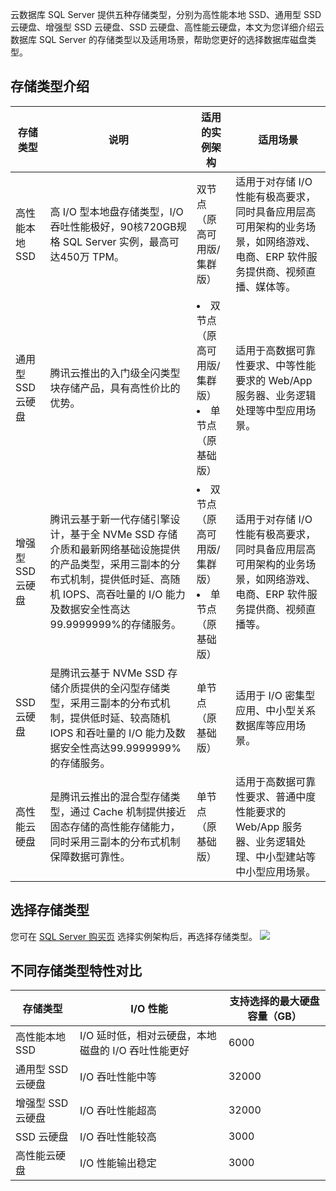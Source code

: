 云数据库 SQL Server 提供五种存储类型，分别为高性能本地 SSD、通用型 SSD 云硬盘、增强型 SSD 云硬盘、SSD 云硬盘、高性能云硬盘，本文为您详细介绍云数据库 SQL Server 的存储类型以及适用场景，帮助您更好的选择数据库磁盘类型。

## 存储类型介绍

| 存储类型 | 说明 | 适用的实例架构 | 适用场景 |
|---------|---------|---------|---------|
|高性能本地 SSD|高 I/O 型本地盘存储类型，I/O 吞吐性能极好，90核720GB规格 SQL Server 实例，最高可达450万 TPM。 |双节点（原高可用版/集群版）|适用于对存储 I/O 性能有极高要求，同时具备应用层高可用架构的业务场景，如网络游戏、电商、ERP 软件服务提供商、视频直播、媒体等。|
|通用型 SSD 云硬盘|腾讯云推出的入门级全闪类型块存储产品，具有高性价比的优势。|<li>双节点（原高可用版/集群版）<br><li>单节点（原基础版）|适用于高数据可靠性要求、中等性能要求的 Web/App 服务器、业务逻辑处理等中型应用场景。|
|增强型 SSD 云硬盘|腾讯云基于新一代存储引擎设计，基于全 NVMe SSD 存储介质和最新网络基础设施提供的产品类型，采用三副本的分布式机制，提供低时延、高随机 IOPS、高吞吐量的 I/O 能力及数据安全性高达99.9999999%的存储服务。|<li>双节点（原高可用版/集群版）<br><li>单节点（原基础版）|适用于对存储 I/O 性能有极高要求，同时具备应用层高可用架构的业务场景，如网络游戏、电商、ERP 软件服务提供商、视频直播等。|
| SSD 云硬盘 | 是腾讯云基于 NVMe SSD 存储介质提供的全闪型存储类型，采用三副本的分布式机制，提供低时延、较高随机 IOPS 和吞吐量的 I/O 能力及数据安全性高达99.9999999%的存储服务。 | 单节点（原基础版） | 适用于 I/O 密集型应用、中小型关系数据库等应用场景。 |
|高性能云硬盘|是腾讯云推出的混合型存储类型，通过 Cache 机制提供接近固态存储的高性能存储能力，同时采用三副本的分布式机制保障数据可靠性。|单节点（原基础版）|适用于高数据可靠性要求、普通中度性能要求的 Web/App 服务器、业务逻辑处理、中小型建站等中小型应用场景。|


## 选择存储类型
您可在 [SQL Server 购买页](https://buy.cloud.tencent.com/sqlserver) 选择实例架构后，再选择存储类型。
![](https://qcloudimg.tencent-cloud.cn/raw/14f65a1184e682e282fbe71598edec50.png)

## 不同存储类型特性对比

| 存储类型         | I/O 性能                                            | 支持选择的最大硬盘容量（GB） |
| -------------- | --------------------------------------------------- | ---------------------------- |
| 高性能本地 SSD | I/O 延时低，相对云硬盘，本地磁盘的 I/O 吞吐性能更好 | 6000                         |
| 通用型 SSD 云硬盘| I/O 吞吐性能中等 | 32000                        |
| 增强型 SSD 云硬盘| I/O 吞吐性能超高 | 32000                         |
| SSD 云硬盘     | I/O 吞吐性能较高                                    | 3000                         |
| 高性能云硬盘   | I/O 性能输出稳定                                    | 3000                         |
